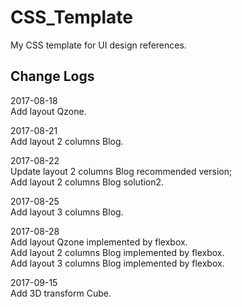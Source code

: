 # CSS_Template
My CSS template for UI design references.
## Change Logs
<p>
2017-08-18<br/>
Add layout Qzone.
</p>
<p>
2017-08-21<br/>
Add layout 2 columns Blog.
</p>
<p>
2017-08-22<br/>
Update layout 2 columns Blog recommended version;<br/>
Add layout 2 columns Blog solution2.
</p>
<p>
2017-08-25<br/>
Add layout 3 columns Blog.
</p>
<p>
2017-08-28<br/>
Add layout Qzone implemented by flexbox.<br/>
Add layout 2 columns Blog implemented by flexbox.<br/>
Add layout 3 columns Blog implemented by flexbox.
</p>
<p>
2017-09-15<br/>
Add 3D transform Cube.
</p>